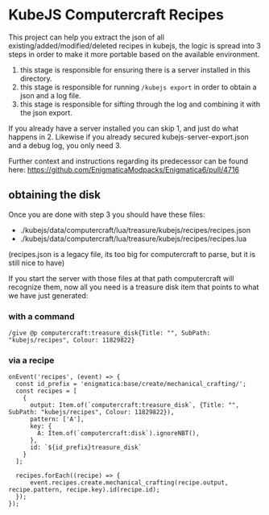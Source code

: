 # KubeJS Computercraft Recipes

This project can help you extract the json of all existing/added/modified/deleted recipes in kubejs,
the logic is spread into 3 steps in order to make it more portable based on the available environment.

1) this stage is responsible for ensuring there is a server installed in this directory.
2) this stage is responsible for running `/kubejs export` in order to obtain a json and a log file.
3) this stage is responsible for sifting through the log and combining it with the json export.

If you already have a server installed you can skip 1, and just do what happens in 2.
Likewise if you already secured kubejs-server-export.json and a debug log, you only need 3.

Further context and instructions regarding its predecessor can be found here:
https://github.com/EnigmaticaModpacks/Enigmatica6/pull/4716

## obtaining the disk

Once you are done with step 3 you should have these files:
- ./kubejs/data/computercraft/lua/treasure/kubejs/recipes/recipes.json
- ./kubejs/data/computercraft/lua/treasure/kubejs/recipes/recipes.lua

(recipes.json is a legacy file, its too big for computercraft to parse, but it is still nice to have)

If you start the server with those files at that path computercraft will recognize them,
now all you need is a treasure disk item that points to what we have just generated:

### with a command
`/give @p computercraft:treasure_disk{Title: "", SubPath: "kubejs/recipes", Colour: 11829822}`

### via a recipe
```
onEvent('recipes', (event) => {
  const id_prefix = 'enigmatica:base/create/mechanical_crafting/';
  const recipes = [
    {
      output: Item.of(`computercraft:treasure_disk`, {Title: "", SubPath: "kubejs/recipes", Colour: 11829822}),
      pattern: ['A'],
      key: {
        A: Item.of(`computercraft:disk`).ignoreNBT(), 
      },
      id: `${id_prefix}treasure_disk`
    }
  ];

  recipes.forEach((recipe) => {
      event.recipes.create.mechanical_crafting(recipe.output, recipe.pattern, recipe.key).id(recipe.id);
  });
});
```

